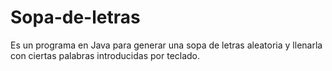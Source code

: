 # Sopa-de-letras
Es un programa en Java para generar una sopa de letras aleatoria y llenarla con ciertas palabras introducidas por teclado.
